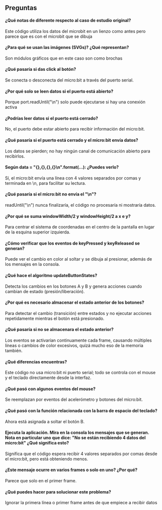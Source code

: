 ## Preguntas


#### ¿Qué notas de diferente respecto al caso de estudio original?
Este código utiliza los datos del microbit en un lienzo como antes pero parece que es con el microbit que se dibuja

#### ¿Para qué se usan las imágenes (SVGs)? ¿Qué representan?
Son módulos gráficos que en este caso son como brochas

#### ¿Qué pasaría si das click al botón?
Se conecta o desconecta del micro:bit a través del puerto serial.

#### ¿Por qué solo se leen datos si el puerto está abierto?
Porque port.readUntil("\n") solo puede ejecutarse si hay una conexión activa

#### ¿Podrías leer datos si el puerto está cerrado?
No, el puerto debe estar abierto para recibir información del micro:bit.

#### ¿Qué pasaría si el puerto está cerrado y el micro:bit envía datos?
Los datos se pierden; no hay ningún canal de comunicación abierto para recibirlos.

#### Según data = "{},{},{},{}\n".format(...): ¿Puedes verlo?
Sí, el micro:bit envía una línea con 4 valores separados por comas y terminada en \n, para facilitar su lectura.

#### ¿Qué pasaría si el micro:bit no envía el "\n"?
readUntil("\n") nunca finalizaría, el código no procesaría ni mostraría datos.

#### ¿Por qué se suma windowWidth/2 y windowHeight/2 a x e y?
Para centrar el sistema de coordenadas en el centro de la pantalla en lugar de la esquina superior izquierda.

#### ¿Cómo verificar que los eventos de keyPressed y keyReleased se generan?
Puede ver el cambio en color al soltar y se dibuja al presionar, además de los mensajes en la consola.

#### ¿Qué hace el algoritmo updateButtonStates?
Detecta los cambios en los botones A y B y genera acciones cuando cambian de estado (presión/liberación).

#### ¿Por qué es necesario almacenar el estado anterior de los botones?
Para detectar el cambio (transición) entre estados y no ejecutar acciones repetidamente mientras el botón está presionado.

#### ¿Qué pasaría si no se almacenara el estado anterior?
Los eventos se activarían continuamente cada frame, causando múltiples líneas o cambios de color excesivos, quizá mucho eso de la memoria también.

#### ¿Qué diferencias encuentras?
Este código no usa micro:bit ni puerto serial; todo se controla con el mouse y el teclado directamente desde la interfaz.

#### ¿Qué pasó con algunos eventos del mouse?
Se reemplazan por eventos del acelerómetro y botones del micro:bit.

#### ¿Qué pasó con la función relacionada con la barra de espacio del teclado?
Ahora está asignada a soltar el botón B.

#### Ejecuta la aplicación. Mira en la consola los mensajes que se generan. Nota en particular uno que dice: "No se están recibiendo 4 datos del micro:bit" ¿Qué significa esto?
Significa que el código espera recibir 4 valores separados por comas desde el micro:bit, pero está obteniendo menos.

#### ¿Este mensaje ocurre en varios frames o solo en uno? ¿Por qué?
Parece que solo en el primer frame.

#### ¿Qué puedes hacer para solucionar este problema?
Ignorar la primera línea o primer frame antes de que empiece a recibir datos
